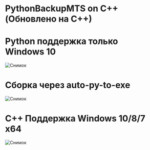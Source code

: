 # PythonBackupMTS on C++ (Обновлено на C++)
# Python поддержка только Windows 10
![Снимок](https://github.com/sxfour/PythonBackupMTS/assets/112577182/3bb6a759-5440-4f11-b2e9-dcad9bc55973)
# Сборка через auto-py-to-exe
![Снимок](https://github.com/sxfour/PythonBackupMTS/assets/112577182/6dbb9fde-a322-4efa-b3a0-6aa3f28d2217)

# C++ Поддержка Windows 10/8/7 x64
![Снимок](https://github.com/sxfour/PythonBackupMTS/assets/112577182/4000681c-5f0e-4a92-82d4-c015fdd5a8a4)
